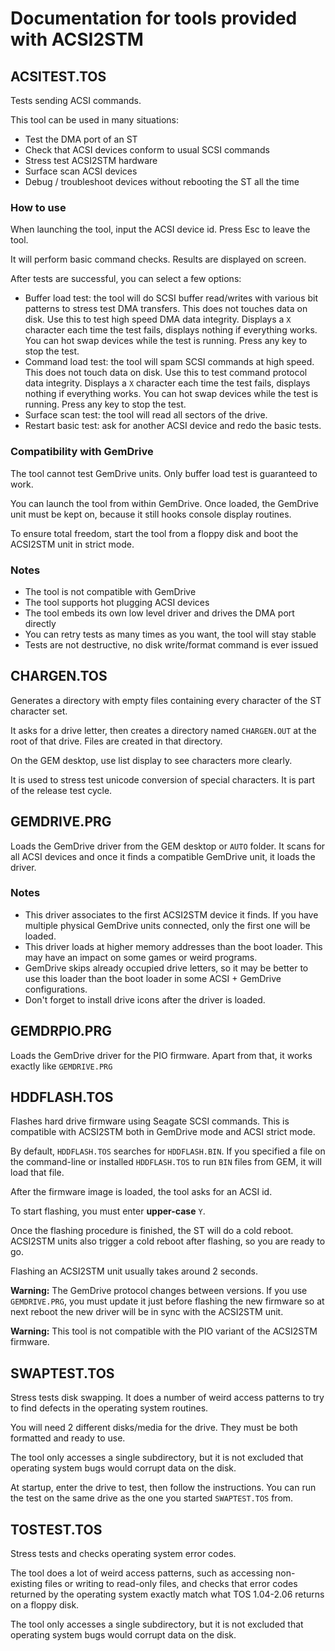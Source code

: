 Documentation for tools provided with ACSI2STM
==============================================


ACSITEST.TOS
------------

Tests sending ACSI commands.

This tool can be used in many situations:

* Test the DMA port of an ST
* Check that ACSI devices conform to usual SCSI commands
* Stress test ACSI2STM hardware
* Surface scan ACSI devices
* Debug / troubleshoot devices without rebooting the ST all the time

### How to use

When launching the tool, input the ACSI device id. Press Esc to leave the tool.

It will perform basic command checks. Results are displayed on screen.

After tests are successful, you can select a few options:

* Buffer load test: the tool will do SCSI buffer read/writes with various bit
  patterns to stress test DMA transfers. This does not touches data on disk.
  Use this to test high speed DMA data integrity. Displays a `X` character each
  time the test fails, displays nothing if everything works. You can hot swap
  devices while the test is running. Press any key to stop the test.
* Command load test: the tool will spam SCSI commands at high speed. This does
  not touch data on disk. Use this to test command protocol data integrity.
  Displays a `X` character each time the test fails, displays nothing if
  everything works. You can hot swap devices while the test is running. Press
  any key to stop the test.
* Surface scan test: the tool will read all sectors of the drive.
* Restart basic test: ask for another ACSI device and redo the basic tests.


### Compatibility with GemDrive

The tool cannot test GemDrive units. Only buffer load test is guaranteed to
work.

You can launch the tool from within GemDrive. Once loaded, the GemDrive unit
must be kept on, because it still hooks console display routines.

To ensure total freedom, start the tool from a floppy disk and boot the ACSI2STM
unit in strict mode.

### Notes

* The tool is not compatible with GemDrive
* The tool supports hot plugging ACSI devices
* The tool embeds its own low level driver and drives the DMA port directly
* You can retry tests as many times as you want, the tool will stay stable
* Tests are not destructive, no disk write/format command is ever issued


CHARGEN.TOS
-----------

Generates a directory with empty files containing every character of the ST
character set.

It asks for a drive letter, then creates a directory named `CHARGEN.OUT` at the
root of that drive. Files are created in that directory.

On the GEM desktop, use list display to see characters more clearly.

It is used to stress test unicode conversion of special characters. It is part
of the release test cycle.


GEMDRIVE.PRG
------------

Loads the GemDrive driver from the GEM desktop or `AUTO` folder. It scans for
all ACSI devices and once it finds a compatible GemDrive unit, it loads the
driver.

### Notes

* This driver associates to the first ACSI2STM device it finds. If you have
  multiple physical GemDrive units connected, only the first one will be loaded.
* This driver loads at higher memory addresses than the boot loader. This may
  have an impact on some games or weird programs.
* GemDrive skips already occupied drive letters, so it may be better to use this
  loader than the boot loader in some ACSI + GemDrive configurations.
* Don't forget to install drive icons after the driver is loaded.


GEMDRPIO.PRG
------------

Loads the GemDrive driver for the PIO firmware. Apart from that, it works
exactly like `GEMDRIVE.PRG`


HDDFLASH.TOS
------------

Flashes hard drive firmware using Seagate SCSI commands. This is compatible with
ACSI2STM both in GemDrive mode and ACSI strict mode.

By default, `HDDFLASH.TOS` searches for `HDDFLASH.BIN`. If you specified a file
on the command-line or installed `HDDFLASH.TOS` to run `BIN` files from GEM, it
will load that file.

After the firmware image is loaded, the tool asks for an ACSI id.

To start flashing, you must enter **upper-case** `Y`.

Once the flashing procedure is finished, the ST will do a cold reboot. ACSI2STM
units also trigger a cold reboot after flashing, so you are ready to go.

Flashing an ACSI2STM unit usually takes around 2 seconds.

**Warning:** The GemDrive protocol changes between versions. If you use
`GEMDRIVE.PRG`, you must update it just before flashing the new firmware so at
next reboot the new driver will be in sync with the ACSI2STM unit.

**Warning:** This tool is not compatible with the PIO variant of the ACSI2STM
firmware.


SWAPTEST.TOS
------------

Stress tests disk swapping. It does a number of weird access patterns to try to
find defects in the operating system routines.

You will need 2 different disks/media for the drive. They must be both
formatted and ready to use.

The tool only accesses a single subdirectory, but it is not excluded that
operating system bugs would corrupt data on the disk.

At startup, enter the drive to test, then follow the instructions. You can run
the test on the same drive as the one you started `SWAPTEST.TOS` from.


TOSTEST.TOS
-----------

Stress tests and checks operating system error codes.

The tool does a lot of weird access patterns, such as accessing non-existing
files or writing to read-only files, and checks that error codes returned by
the operating system  exactly match what TOS 1.04-2.06 returns on a floppy disk.

The tool only accesses a single subdirectory, but it is not excluded that
operating system bugs would corrupt data on the disk.
